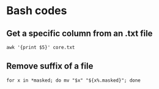 # Bash codes

## Get a specific column from an .txt file
```bash=
awk '{print $5}' core.txt
```
## Remove suffix of a file

```bash=
for x in *masked; do mv "$x" "${x%.masked}"; done
```
